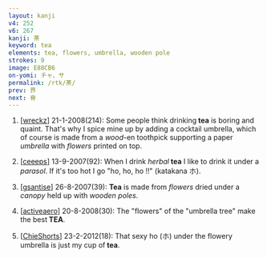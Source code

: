 ```yaml
---
layout: kanji
v4: 252
v6: 267
kanji: 茶
keyword: tea
elements: tea, flowers, umbrella, wooden pole
strokes: 9
image: E88CB6
on-yomi: チャ、サ
permalink: /rtk/茶/
prev: 界
next: 脊
---
```


1) [<a href="http://kanji.koohii.com/profile/wreckz">wreckz</a>] 21-1-2008(214): Some people think drinking<strong> tea</strong> is boring and quaint. That&#039;s why I spice mine up by adding a cocktail umbrella, which of course is made from a <em>wood</em>-en toothpick supporting a paper <em>umbrella</em> with <em>flowers</em> printed on top.

2) [<a href="http://kanji.koohii.com/profile/ceeeps">ceeeps</a>] 13-9-2007(92): When I drink <em>herbal</em><strong> tea</strong> I like to drink it under a <em>parasol</em>. If it&#039;s too hot I go &quot;ho, ho, ho !!&quot; (katakana ホ).

3) [<a href="http://kanji.koohii.com/profile/gsantise">gsantise</a>] 26-8-2007(39): <strong>Tea</strong> is made from <em>flowers</em> dried under a <em>canopy</em> held up with <em>wooden poles</em>.

4) [<a href="http://kanji.koohii.com/profile/activeaero">activeaero</a>] 20-8-2008(30): The &quot;flowers&quot; of the &quot;umbrella tree&quot; make the best<strong> TEA</strong>.

5) [<a href="http://kanji.koohii.com/profile/ChieShorts">ChieShorts</a>] 23-2-2012(18): That sexy ho (ホ) under the flowery umbrella is just my cup of<strong> tea</strong>.

